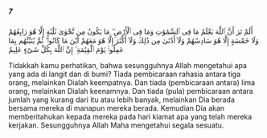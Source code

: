##### 7

<span class="ayah">أَلَمْ تَرَ أَنَّ ٱللَّهَ يَعْلَمُ مَا فِى ٱلسَّمَٰوَٰتِ وَمَا فِى ٱلْأَرْضِ ۖ مَا يَكُونُ مِن نَّجْوَىٰ ثَلَٰثَةٍ إِلَّا هُوَ رَابِعُهُمْ وَلَا خَمْسَةٍ إِلَّا هُوَ سَادِسُهُمْ وَلَآ أَدْنَىٰ مِن ذَٰلِكَ وَلَآ أَكْثَرَ إِلَّا هُوَ مَعَهُمْ أَيْنَ مَا كَانُوا۟ ۖ ثُمَّ يُنَبِّئُهُم بِمَا عَمِلُوا۟ يَوْمَ ٱلْقِيَٰمَةِ ۚ إِنَّ ٱللَّهَ بِكُلِّ شَىْءٍ عَلِيمٌ</span>

<span class="ayah_translation">Tidakkah kamu perhatikan, bahwa sesungguhnya Allah mengetahui apa yang ada di langit dan di bumi? Tiada pembicaraan rahasia antara tiga orang, melainkan Dialah keempatnya. Dan tiada (pembicaraan antara) lima orang, melainkan Dialah keenamnya. Dan tiada (pula) pembicaraan antara jumlah yang kurang dari itu atau lebih banyak, melainkan Dia berada bersama mereka di manapun mereka berada. Kemudian Dia akan memberitahukan kepada mereka pada hari kiamat apa yang telah mereka kerjakan. Sesungguhnya Allah Maha mengetahui segala sesuatu.</span>

